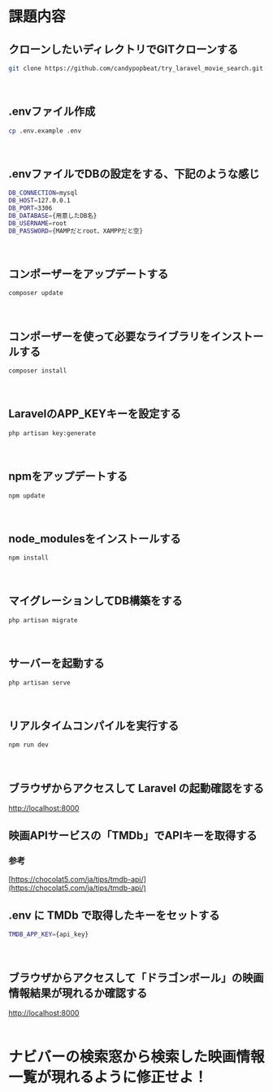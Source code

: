 # 課題内容

## クローンしたいディレクトリでGITクローンする
```bash
git clone https://github.com/candypopbeat/try_laravel_movie_search.git ./
```
<br>

## .envファイル作成
```bash
cp .env.example .env
```
<br>

## .envファイルでDBの設定をする、下記のような感じ
```bash
DB_CONNECTION=mysql
DB_HOST=127.0.0.1
DB_PORT=3306
DB_DATABASE={用意したDB名}
DB_USERNAME=root
DB_PASSWORD={MAMPだとroot、XAMPPだと空}
```
<br>

## コンポーザーをアップデートする
```bash
composer update
```
<br>

## コンポーザーを使って必要なライブラリをインストールする
```bash
composer install
```
<br>

## LaravelのAPP_KEYキーを設定する
```bash
php artisan key:generate
```
<br>

## npmをアップデートする
```bash
npm update
```
<br>

## node_modulesをインストールする
```bash
npm install
```
<br>

## マイグレーションしてDB構築をする
```bash
php artisan migrate
```
<br>

## サーバーを起動する
```bash
php artisan serve
```
<br>

## リアルタイムコンパイルを実行する
```bash
npm run dev
```
<br>

## ブラウザからアクセスして Laravel の起動確認をする
[http://localhost:8000](http://localhost:8000)
<br>

## 映画APIサービスの「TMDb」でAPIキーを取得する
### 参考
[https://chocolat5.com/ja/tips/tmdb-api/](https://chocolat5.com/ja/tips/tmdb-api/)
<br>

## .env に TMDb で取得したキーをセットする
```bash
TMDB_APP_KEY={api_key}
```
<br>

## ブラウザからアクセスして「ドラゴンボール」の映画情報結果が現れるか確認する
[http://localhost:8000](http://localhost:8000)
<br>
<br>

# ナビバーの検索窓から検索した映画情報一覧が現れるように修正せよ！